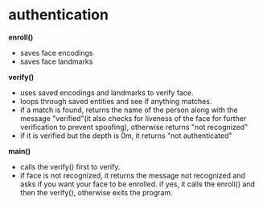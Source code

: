 # authentication

**enroll()**

- saves face encodings
- saves face landmarks

**verify()**

- uses saved encodings and landmarks to verify face. 
- loops through saved entities and see if anything matches.
- if a match is found, returns the name of the person along with the message "verified"(it also checks for
    liveness of the face for further verification to prevent spoofing), otherwise returns "not recognized"
- if it is verified but the depth is 0m, it returns "not authenticated"

**main()**

- calls the verify() first to verify. 
- if face is not recognized, it returns the message not recognized and asks if you want your face to be enrolled. 
if yes, it calls the enroll() and then the verify(), otherwise exits the program.

